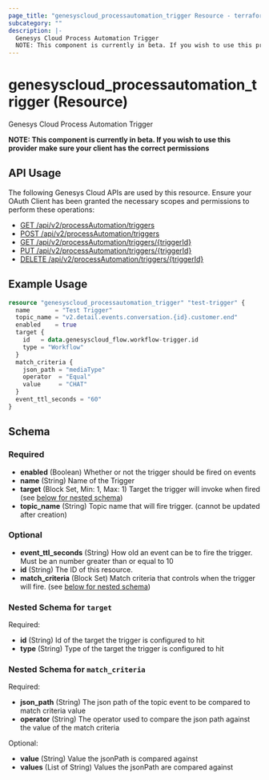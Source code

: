 ```yaml
---
page_title: "genesyscloud_processautomation_trigger Resource - terraform-provider-genesyscloud"
subcategory: ""
description: |-
  Genesys Cloud Process Automation Trigger
  NOTE: This component is currently in beta. If you wish to use this provider make sure your client has the correct permissions
---
```

# genesyscloud_processautomation_trigger (Resource)

Genesys Cloud Process Automation Trigger

**NOTE: This component is currently in beta. If you wish to use this provider make sure your client has the correct permissions**

## API Usage
The following Genesys Cloud APIs are used by this resource. Ensure your OAuth Client has been granted the necessary scopes and permissions to perform these operations:

* [GET /api/v2/processAutomation/triggers](https://developer.genesys.cloud/platform/preview-apis#get-api-v2-processautomation-triggers)
* [POST /api/v2/processAutomation/triggers](https://developer.genesys.cloud/platform/preview-apis#post-api-v2-processautomation-triggers)
* [GET /api/v2/processAutomation/triggers/{triggerId}](https://developer.genesys.cloud/platform/preview-apis#get-api-v2-processautomation-triggers--triggerId-)
* [PUT /api/v2/processAutomation/triggers/{triggerId}](https://developer.genesys.cloud/platform/preview-apis#put-api-v2-processautomation-triggers--triggerId-)
* [DELETE /api/v2/processAutomation/triggers/{triggerId}](https://developer.genesys.cloud/platform/preview-apis#delete-api-v2-processautomation-triggers--triggerId-)

## Example Usage

```terraform
resource "genesyscloud_processautomation_trigger" "test-trigger" {
  name       = "Test Trigger"
  topic_name = "v2.detail.events.conversation.{id}.customer.end"
  enabled    = true
  target {
    id   = data.genesyscloud_flow.workflow-trigger.id
    type = "Workflow"
  }
  match_criteria {
    json_path = "mediaType"
    operator  = "Equal"
    value     = "CHAT"
  }
  event_ttl_seconds = "60"
}
```

<!-- schema generated by tfplugindocs -->
## Schema

### Required

- **enabled** (Boolean) Whether or not the trigger should be fired on events
- **name** (String) Name of the Trigger
- **target** (Block Set, Min: 1, Max: 1) Target the trigger will invoke when fired (see [below for nested schema](#nestedblock--target))
- **topic_name** (String) Topic name that will fire trigger. (cannot be updated after creation)

### Optional

- **event_ttl_seconds** (String) How old an event can be to fire the trigger. Must be an number greater than or equal to 10
- **id** (String) The ID of this resource.
- **match_criteria** (Block Set) Match criteria that controls when the trigger will fire. (see [below for nested schema](#nestedblock--match_criteria))

<a id="nestedblock--target"></a>
### Nested Schema for `target`

Required:

- **id** (String) Id of the target the trigger is configured to hit
- **type** (String) Type of the target the trigger is configured to hit


<a id="nestedblock--match_criteria"></a>
### Nested Schema for `match_criteria`

Required:

- **json_path** (String) The json path of the topic event to be compared to match criteria value
- **operator** (String) The operator used to compare the json path against the value of the match criteria

Optional:

- **value** (String) Value the jsonPath is compared against
- **values** (List of String) Values the jsonPath are compared against

